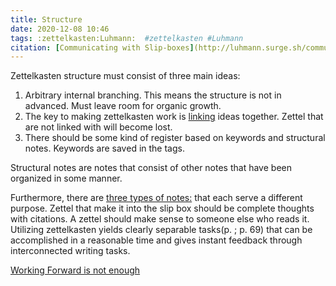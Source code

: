 ```yaml
---
title: Structure
date: 2020-12-08 10:46
tags: :zettelkasten:Luhmann:  #zettelkasten #Luhmann
citation: [Communicating with Slip-boxes](http://luhmann.surge.sh/communicating-with-slip-boxes)
---
```

Zettelkasten structure must consist of three main ideas: 
1. Arbitrary internal branching. This means the structure is not in advanced. Must leave room for organic growth. 
2. The key to making zettelkasten work is [linking](202012081141.md) ideas together. Zettel that are not linked with will become lost. 
3. There should be some kind of register based on keywords and structural notes. Keywords are saved in the tags. 
 
Structural notes are notes that consist of other notes that have been organized in some manner.

Furthermore, there are [three types of notes:](202012081709.md) that each serve a different purpose. Zettel that make it into the slip box should be complete thoughts with citations. A zettel should make sense to someone else who reads it. Utilizing zettelkasten yields clearly separable tasks(p. ; p. 69) that can be accomplished in a reasonable time and gives instant feedback through interconnected writing tasks. 

[Working Forward is not enough](202012141750.md)
